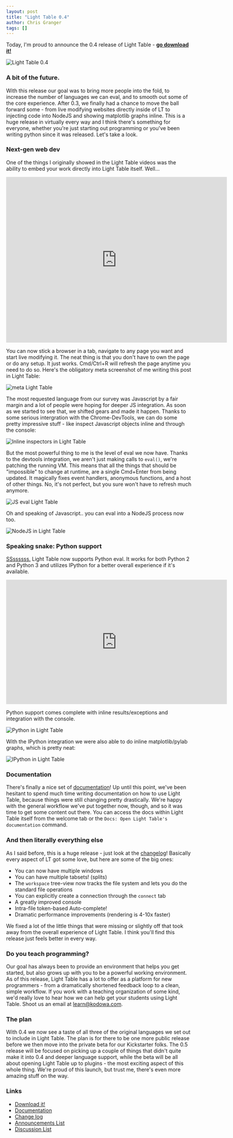 ```yaml
---
layout: post
title: "Light Table 0.4"
author: Chris Granger
tags: []
---
```


Today, I'm proud to announce the 0.4 release of Light Table - **[go download it!][lt]**

![Light Table 0.4](/images/040/lt.png)

### A bit of the future.

With this release our goal was to bring more people into the fold, to increase the number of languages we can eval, and to smooth out some of the core experience. After 0.3, we finally had a chance to move the ball forward some - from live modifying websites directly inside of LT to injecting code into NodeJS and showing matplotlib graphs inline. This is a huge release in virtually every way and I think there's something for everyone, whether you're just starting out programming or you've been writing python since it was released. Let's take a look.

### Next-gen web dev

One of the things I originally showed in the Light Table videos was the ability to embed your work directly into Light Table itself. Well...

<iframe width="600" height="450" src="http://www.youtube.com/embed/gtXpOD6jFls?rel=0" frameborder="0" allowfullscreen></iframe>

You can now stick a browser in a tab, navigate to any page you want and start live modifying it. The neat thing is that you don't have to own the page or do any setup. It just works. Cmd/Ctrl+R will refresh the page anytime you need to do so. Here's the obligatory meta screenshot of me writing this post in Light Table:

![meta Light Table](/images/040/blog.png)

The most requested language from our survey was Javascript by a fair margin and a lot of people were hoping for deeper JS integration. As soon as we started to see that, we shifted gears and made it happen. Thanks to some serious intergration with the Chrome-DevTools, we can do some pretty impressive stuff - like inspect Javascript objects inline and through the console:

![Inline inspectors in Light Table](/images/040/inspector.png)

But the most powerful thing to me is the level of eval we now have. Thanks to the devtools integration, we aren't just making calls to `eval()`, we're patching the running VM. This means that all the things that should be "impossible" to change at runtime, are a single Cmd+Enter from being updated. It magically fixes event handlers, anonymous functions, and a host of other things. No, it's not perfect, but you sure won't have to refresh much anymore.

![JS eval Light Table](/images/040/cube.png)

Oh and speaking of Javascript.. you can eval into a NodeJS process now too.

![NodeJS in Light Table](/images/040/node.png)

### Speaking snake: Python support

[SSssssss.][bash] Light Table now supports Python eval. It works for both Python 2 and Python 3 and utilizes IPython for a better overall experience if it's available.

<iframe width="600" height="338" src="http://www.youtube.com/embed/V2rOTrnqqtg?rel=0" frameborder="0" allowfullscreen></iframe>

Python support comes complete with inline results/exceptions and integration with the console.

![Python in Light Table](/images/040/pyinline.png)

With the IPython integration we were also able to do inline matplotlib/pylab graphs, which is pretty neat:

![IPython in Light Table](/images/040/ipygraphs.png)

### Documentation

There's finally a nice set of [documentation][docs]! Up until this point, we've been hesitant to spend much time writing documentation on how to use Light Table, because things were still changing pretty drastically. We're happy with the general workflow we've put together now, though, and so it was time to get some content out there. You can access the docs within Light Table itself from the welcome tab or the `Docs: Open Light Table's documentation` command.

### And then literally everything else

As I said before, this is a huge release - just look at the [changelog][ch]! Basically every aspect of LT got some love, but here are some of the big ones:

* You can now have multiple windows
* You can have multiple tabsets! (splits)
* The `workspace` tree-view now tracks the file system and lets you do the standard file operations
* You can explicitly create a connection through the `connect` tab
* A greatly improved console
* Intra-file token-based Auto-complete!
* Dramatic performance improvements (rendering is 4-10x faster)

We fixed a lot of the little things that were missing or slightly off that took away from the overall experience of Light Table. I think you'll find this release just feels better in every way.

### Do you teach programming?

Our goal has always been to provide an environment that helps you get started, but also grows up with you to be a powerful working environment. As of this release, Light Table has a lot to offer as a platform for new programmers - from a dramatically shortened feedback loop to a clean, simple workflow. If you work with a teaching organization of some kind, we'd really love to hear how we can help get your students using Light Table. Shoot us an email at learn@kodowa.com.

### The plan

With 0.4 we now see a taste of all three of the original languages we set out to include in Light Table. The plan is for there to be one more public release before we then move into the private beta for our Kickstarter folks. The 0.5 release will be focused on picking up a couple of things that didn't quite make it into 0.4 and deeper language support, while the beta will be all about opening Light Table up to plugins - the most exciting aspect of this whole thing. We're proud of this launch, but trust me, there's even more amazing stuff on the way.

### Links
* [Download it!][lt]
* [Documentation][docs]
* [Change log][ch]
* [Announcements List][ann]
* [Discussion List][disc]

[ch]: https://github.com/Kodowa/Light-Table-Playground/blob/master/README.md
[docs]: http://docs.lighttable.com
[lt]: http://www.lighttable.com/
[gh]: https://github.com/Kodowa/Light-Table-Playground/issues
[ann]: https://groups.google.com/forum/?fromgroups#!forum/light-table
[disc]: https://groups.google.com/forum/?fromgroups#!forum/light-table-discussion
[bash]: http://bash.org/?400459
